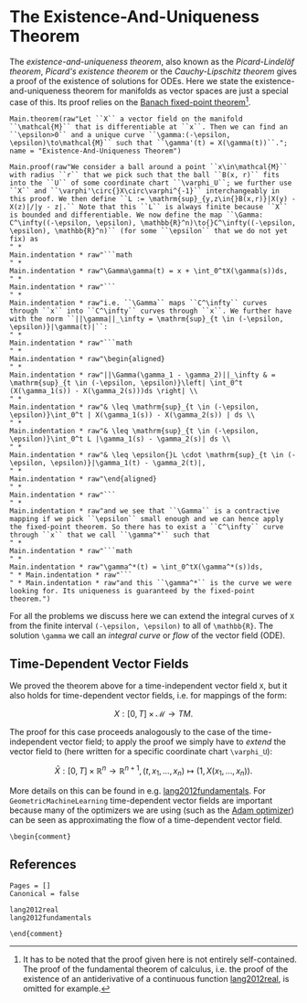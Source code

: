 # The Existence-And-Uniqueness Theorem

The *existence-and-uniqueness theorem*, also known as the *Picard-Lindelöf theorem*, *Picard's existence theorem* or the *Cauchy-Lipschitz theorem* gives a proof of the existence of solutions for ODEs. Here we state the existence-and-uniqueness theorem for manifolds as vector spaces are just a special case of this. Its proof relies on the [Banach fixed-point theorem](@ref "The Fixed-Point Theorem")[^1].

[^1]: It has to be noted that the proof given here is not entirely self-contained. The proof of the fundamental theorem of calculus, i.e. the proof of the existence of an antiderivative of a continuous function [lang2012real](@cite), is omitted for example. 

```@eval
Main.theorem(raw"Let ``X`` a vector field on the manifold ``\mathcal{M}`` that is differentiable at ``x``. Then we can find an ``\epsilon>0`` and a unique curve ``\gamma:(-\epsilon, \epsilon)\to\mathcal{M}`` such that ``\gamma'(t) = X(\gamma(t))``."; name = "Existence-And-Uniqueness Theorem")
```

```@eval
Main.proof(raw"We consider a ball around a point ``x\in\mathcal{M}`` with radius ``r`` that we pick such that the ball ``B(x, r)`` fits into the ``U`` of some coordinate chart ``\varphi_U``; we further use ``X`` and ``\varphi'\circ{}X\circ\varphi^{-1}`` interchangeably in this proof. We then define ``L := \mathrm{sup}_{y,z\in{}B(x,r)}|X(y) - X(z)|/|y - z|.`` Note that this ``L`` is always finite because ``X`` is bounded and differentiable. We now define the map ``\Gamma: C^\infty((-\epsilon, \epsilon), \mathbb{R}^n)\to{}C^\infty((-\epsilon, \epsilon), \mathbb{R}^n)`` (for some ``\epsilon`` that we do not yet fix) as 
" * 
Main.indentation * raw"```math
" * 
Main.indentation * raw"\Gamma\gamma(t) = x + \int_0^tX(\gamma(s))ds,
" * 
Main.indentation * raw"```
" * 
Main.indentation * raw"i.e. ``\Gamma`` maps ``C^\infty`` curves through ``x`` into ``C^\infty`` curves through ``x``. We further have with the norm ``||\gamma||_\infty = \mathrm{sup}_{t \in (-\epsilon, \epsilon)}|\gamma(t)|``:
" * 
Main.indentation * raw"```math
" *
Main.indentation * raw"\begin{aligned} 
" * 
Main.indentation * raw"||\Gamma(\gamma_1 - \gamma_2)||_\infty & = \mathrm{sup}_{t \in (-\epsilon, \epsilon)}\left| \int_0^t (X(\gamma_1(s)) - X(\gamma_2(s)))ds \right| \\
" * 
Main.indentation * raw"& \leq \mathrm{sup}_{t \in (-\epsilon, \epsilon)}\int_0^t | X(\gamma_1(s)) - X(\gamma_2(s)) | ds \\
" * 
Main.indentation * raw"& \leq \mathrm{sup}_{t \in (-\epsilon, \epsilon)}\int_0^t L |\gamma_1(s) - \gamma_2(s)| ds \\
" * 
Main.indentation * raw"& \leq \epsilon{}L \cdot \mathrm{sup}_{t \in (-\epsilon, \epsilon)}|\gamma_1(t) - \gamma_2(t)|,
" * 
Main.indentation * raw"\end{aligned}
" * 
Main.indentation * raw"```
" * 
Main.indentation * raw"and we see that ``\Gamma`` is a contractive mapping if we pick ``\epsilon`` small enough and we can hence apply the fixed-point theorem. So there has to exist a ``C^\infty`` curve through ``x`` that we call ``\gamma^*`` such that 
" * 
Main.indentation * raw"```math
" * 
Main.indentation * raw"\gamma^*(t) = \int_0^tX(\gamma^*(s))ds,
" * Main.indentation * raw"```
" * Main.indentation * raw"and this ``\gamma^*`` is the curve we were looking for. Its uniqueness is guaranteed by the fixed-point theorem.")
``` 

For all the problems we discuss here we can extend the integral curves of ``X`` from the finite interval ``(-\epsilon, \epsilon)`` to all of ``\mathbb{R}``. The solution ``\gamma`` we call an *integral curve* or *flow* of the vector field (ODE).

## Time-Dependent Vector Fields

We proved the theorem above for a time-independent vector field ``X``, but it also holds for time-dependent vector fields, i.e. for mappings of the form: 

```math
X: [0,T]\times\mathcal{M}\to{}TM.
```

The proof for this case proceeds analogously to the case of the time-independent vector field; to apply the proof we simply have to *extend* the vector field to (here written for a specific coordinate chart ``\varphi_U``): 

```math
\bar{X}: [0, T]\times\mathbb{R}^n\to{}\mathbb{R}^{n+1},\, (t, x_1, \ldots, x_n) \mapsto (1, X(x_1, \ldots, x_n)).
```

More details on this can be found in e.g. [lang2012fundamentals](@cite). For `GeometricMachineLearning` time-dependent vector fields are important because many of the optimizers we are using (such as the [Adam optimizer](@ref "The Adam Optimizer")) can be seen as approximating the flow of a time-dependent vector field.

```@raw latex
\begin{comment}
```

## References

```@bibliography
Pages = []
Canonical = false

lang2012real
lang2012fundamentals
```

```@raw latex
\end{comment}
```